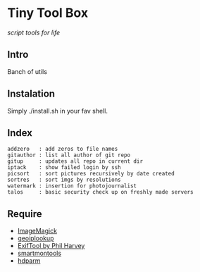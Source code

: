 <!--
File          : README.md

Created       : Fri 03 Jul 2015 07:47:36
Last Modified : Mon 01 Aug 2016 23:15:25 sharlatan


TODO make a parser of ./bin show name of script and short dicrc
TODO make a style gude
TODO rename all lib variables and func to
-->

# Tiny Tool Box #
_script tools for life_


## Intro ##
Banch of utils

## Instalation ##
Simply ./install.sh in your fav shell.



## Index

    addzero   : add zeros to file names
    gitauthor : list all author of git repo
    gitup     : updates all repo in current dir
    iptack    : show failed login by ssh
    picsort   : sort pictures recursively by date created
    sortres   : sort imgs by resolutions
    watermark : insertion for photojournalist
    talos     : basic security check up on freshly made servers

## Require
*   [ImageMagick](http://www.imagemagick.org/)
*   [geoiplookup](https://www.maxmind.com)
*   [ExifTool by Phil Harvey](http://www.sno.phy.queensu.ca/~phil/exiftool/)
*   [smartmontools](https://www.smartmontools.org/)
*   [hdparm](http://sourceforge.net/projects/hdparm/)


